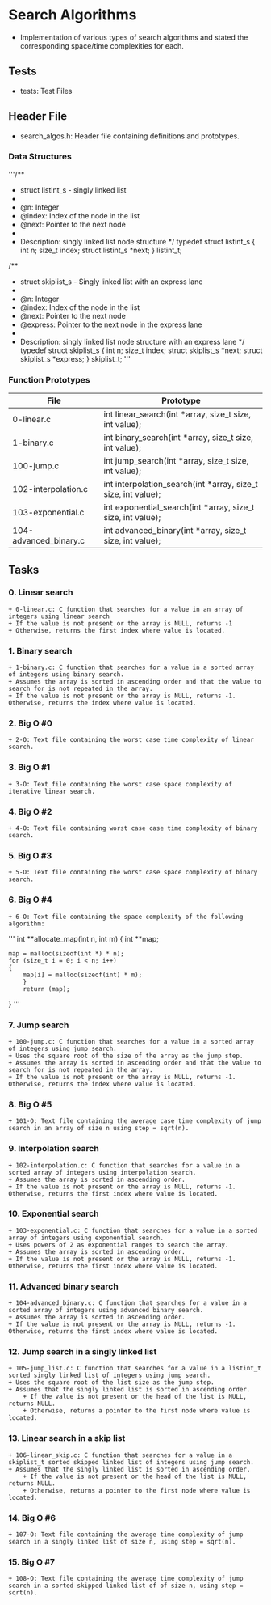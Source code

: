 # Search Algorithms
  + Implementation of various types of search algorithms and stated the corresponding space/time complexities for each.

## Tests
  + tests: Test Files

## Header File
  + search_algos.h: Header file containing definitions and prototypes.

### Data Structures

'''/**
 * struct listint_s - singly linked list
 *
 * @n: Integer
 * @index: Index of the node in the list
 * @next: Pointer to the next node
 *
 * Description: singly linked list node structure
 */
typedef struct listint_s
{
    int n;
    size_t index;
    struct listint_s *next;
} listint_t;

/**
 * struct skiplist_s - Singly linked list with an express lane
 *
 * @n: Integer
 * @index: Index of the node in the list
 * @next: Pointer to the next node
 * @express: Pointer to the next node in the express lane
 *
 * Description: singly linked list node structure with an express lane
 */
typedef struct skiplist_s
{
    int n;
    size_t index;
    struct skiplist_s *next;
    struct skiplist_s *express;
} skiplist_t;
'''

### Function Prototypes

| File | Prototype |
|------|-----------|
| 0-linear.c | int linear_search(int *array, size_t size, int value); |
| 1-binary.c | int binary_search(int *array, size_t size, int value); |
| 100-jump.c | int jump_search(int *array, size_t size, int value); |
| 102-interpolation.c | int interpolation_search(int *array, size_t size, int value); |
| 103-exponential.c | int exponential_search(int *array, size_t size, int value); |
| 104-advanced_binary.c | int advanced_binary(int *array, size_t size, int value); |

## Tasks 

### 0. Linear search
	+ 0-linear.c: C function that searches for a value in an array of integers using linear search
	+ If the value is not present or the array is NULL, returns -1
	+ Otherwise, returns the first index where value is located.

### 1. Binary search
	+ 1-binary.c: C function that searches for a value in a sorted array of integers using binary search.
	+ Assumes the array is sorted in ascending order and that the value to search for is not repeated in the array.
	+ If the value is not present or the array is NULL, returns -1. Otherwise, returns the index where value is located.

### 2. Big O #0
	+ 2-O: Text file containing the worst case time complexity of linear search.

### 3. Big O #1
	+ 3-O: Text file containing the worst case space complexity of iterative linear search.

### 4. Big O #2
	+ 4-O: Text file containing worst case case time complexity of binary search.

### 5. Big O #3
	+ 5-O: Text file containing the worst case space complexity of binary search.

### 6. Big O #4
	+ 6-O: Text file containing the space complexity of the following algorithm:

'''
int **allocate_map(int n, int m)
{
    int **map;

    map = malloc(sizeof(int *) * n);
    for (size_t i = 0; i < n; i++)
    {
        map[i] = malloc(sizeof(int) * m);
		}
		return (map);
}
'''
### 7. Jump search
	+ 100-jump.c: C function that searches for a value in a sorted array of integers using jump search.
	+ Uses the square root of the size of the array as the jump step.
	+ Assumes the array is sorted in ascending order and that the value to search for is not repeated in the array.
	+ If the value is not present or the array is NULL, returns -1. Otherwise, returns the index where value is located.

### 8. Big O #5
	+ 101-O: Text file containing the average case time complexity of jump search in an array of size n using step = sqrt(n).

### 9. Interpolation search
	+ 102-interpolation.c: C function that searches for a value in a sorted array of integers using interpolation search.
	+ Assumes the array is sorted in ascending order.
	+ If the value is not present or the array is NULL, returns -1. Otherwise, returns the first index where value is located.

### 10. Exponential search
	+ 103-exponential.c: C function that searches for a value in a sorted array of integers using exponential search.
	+ Uses powers of 2 as exponential ranges to search the array.
	+ Assumes the array is sorted in ascending order.
	+ If the value is not present or the array is NULL, returns -1. Otherwise, returns the first index where value is located.

### 11. Advanced binary search
	+ 104-advanced_binary.c: C function that searches for a value in a sorted array of integers using advanced binary search.
	+ Assumes the array is sorted in ascending order.
	+ If the value is not present or the array is NULL, returns -1. Otherwise, returns the first index where value is located.

### 12. Jump search in a singly linked list
	+ 105-jump_list.c: C function that searches for a value in a listint_t sorted singly linked list of integers using jump search.
	+ Uses the square root of the list size as the jump step.
	+ Assumes that the singly linked list is sorted in ascending order.
		+ If the value is not present or the head of the list is NULL, returns NULL.
		+ Otherwise, returns a pointer to the first node where value is located.

### 13. Linear search in a skip list
	+ 106-linear_skip.c: C function that searches for a value in a skiplist_t sorted skipped linked list of integers using jump search.
	+ Assumes that the singly linked list is sorted in ascending order.
		+ If the value is not present or the head of the list is NULL, returns NULL.
		+ Otherwise, returns a pointer to the first node where value is located.

### 14. Big O #6
	+ 107-O: Text file containing the average time complexity of jump search in a singly linked list of size n, using step = sqrt(n).

### 15. Big O #7
	+ 108-O: Text file containing the average time complexity of jump search in a sorted skipped linked list of of size n, using step = sqrt(n).
